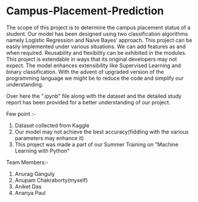 # Campus-Placement-Prediction

The scope of this project is to determine the campus placement status of a student. Our model has been designed using two classification algorithms namely Logistic Regression and Naive Bayes’ approach.
This project can be easily implemented under various situations. We can add features as and when required. Reusability and flexibility can be exhibited in the modules. This project is extendable in ways that its original developers may not expect. The model enhances extensibility like Supervised Learning and binary classification. With the advent of upgraded version of the programming language we might be to reduce the code and simplify our understanding.

Over here the ".ipynb" file along with the dataset and the detailed study report has been provided for a better understanding of our project.

Few point :-
1) Dataset collected from Kaggle
2) Our model may not achieve the best accuracy(fiddling with the various parameters may enhance it)
3) This project was made a part of our Summer Training on "Machine Learning with Python"

Team Members:-
1) Anurag Ganguly
2) Anupam Chakraborty(myself)
3) Aniket Das
4) Ananya Paul
